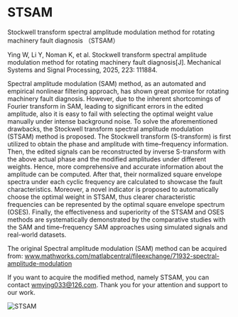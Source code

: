 # STSAM
Stockwell transform spectral amplitude modulation method for rotating machinery fault diagnosis （STSAM）

Ying W, Li Y, Noman K, et al. Stockwell transform spectral amplitude modulation method for rotating machinery fault diagnosis[J]. Mechanical Systems and Signal Processing, 2025, 223: 111884.

Spectral amplitude modulation (SAM) method, as an automated and empirical nonlinear filtering approach, has shown great promise for rotating machinery fault diagnosis. However, due to the inherent shortcomings of Fourier transform in SAM, leading to significant errors in the edited amplitude, also it is easy to fail with selecting the optimal weight value manually under intense background noise. To solve the aforementioned drawbacks, the Stockwell transform spectral amplitude modulation (STSAM) method is proposed. The Stockwell transform (S-transform) is first utilized to obtain the phase and amplitude with time–frequency information. Then, the edited signals can be reconstructed by inverse S-transform with the above actual phase and the modified amplitudes under different weights. Hence, more comprehensive and accurate information about the amplitude can be computed. After that, their normalized square envelope spectra under each cyclic frequency are calculated to showcase the fault characteristics. Moreover, a novel indicator is proposed to automatically choose the optimal weight in STSAM, thus clearer characteristic frequencies can be represented by the optimal square envelope spectrum (OSES). Finally, the effectiveness and superiority of the STSAM and OSES methods are systematically demonstrated by the comparative studies with the SAM and time–frequency SAM approaches using simulated signals and real-world datasets.

The original Spectral amplitude modulation (SAM) method can be acquired from: www.mathworks.com/matlabcentral/fileexchange/71932-spectral-amplitude-modulation

If you want to acquire the modified method, namely STSAM, you can contact wmying033@126.com. Thank you for your attention and support to our work. 


![STSAM](https://github.com/user-attachments/assets/0cf0930e-889a-41c4-8b56-4f884ab877fd)
